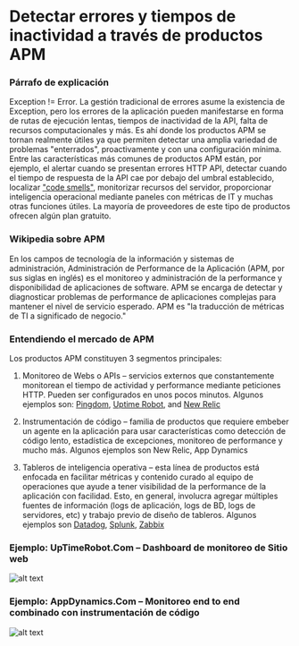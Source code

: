# Detectar errores y tiempos de inactividad a través de productos APM

### Párrafo de explicación

Exception != Error. La gestión tradicional de errores asume la existencia de Exception, pero los errores de la aplicación pueden manifestarse en forma de rutas de ejecución lentas, tiempos de inactividad de la API, falta de recursos computacionales y más. Es ahí donde los productos APM se tornan realmente útiles ya que permiten detectar una amplia variedad de problemas "enterrados", proactivamente y con una configuración mínima. Entre las características más comunes de productos APM están, por ejemplo, el alertar cuando se presentan errores HTTP API, detectar cuando el tiempo de respuesta de la API cae por debajo del umbral establecido, localizar ["code smells"](https://es.wikipedia.org/wiki/Hediondez_del_c%C3%B3digo), monitorizar recursos del servidor, proporcionar inteligencia operacional mediante paneles con métricas de IT y muchas otras funciones útiles. La mayoría de proveedores de este tipo de productos ofrecen algún plan gratuito.

### Wikipedia sobre APM

En los campos de tecnología de la información y sistemas de administración, Administración de Performance de la Aplicación (APM, por sus siglas en inglés) es el monitoreo y administración de la performance y disponibilidad de aplicaciones de software. APM se encarga de detectar y diagnosticar problemas de performance de aplicaciones complejas para mantener el nivel de servicio esperado. APM es "la traducción de métricas de TI a significado de negocio."

### Entendiendo el mercado de APM

Los productos APM constituyen 3 segmentos principales:

1. Monitoreo de Webs o APIs – servicios externos que constantemente monitorean el tiempo de actividad y performance mediante peticiones HTTP. Pueden ser configurados en unos pocos minutos. Algunos ejemplos son: [Pingdom](https://www.pingdom.com/), [Uptime Robot](https://uptimerobot.com/), and [New Relic](https://newrelic.com/application-monitoring)

2. Instrumentación de código – familia de productos que requiere embeber un agente en la aplicación para usar características como detección de código lento, estadística de excepciones, monitoreo de performance y mucho más. Algunos ejemplos son New Relic, App Dynamics

3. Tableros de inteligencia operativa – esta línea de productos está enfocada en facilitar métricas y contenido curado al equipo de operaciones que ayude a tener visibilidad de la performance de la aplicación con facilidad. Esto, en general, involucra agregar múltiples fuentes de información (logs de aplicación, logs de BD, logs de servidores, etc) y trabajo previo de diseño de tableros. Algunos ejemplos son [Datadog](https://www.datadoghq.com/), [Splunk](https://www.splunk.com/), [Zabbix](https://www.zabbix.com/)

### Ejemplo: UpTimeRobot.Com – Dashboard de monitoreo de Sitio web
![alt text](https://github.com/i0natan/nodebestpractices/blob/master/assets/images/uptimerobot.jpg "Dashboard de monitoreo de Sitio web")

### Ejemplo: AppDynamics.Com – Monitoreo end to end combinado con instrumentación de código
![alt text](https://github.com/i0natan/nodebestpractices/blob/master/assets/images/app-dynamics-dashboard.png "Monitoreo end to end combinado con instrumentación de código")
